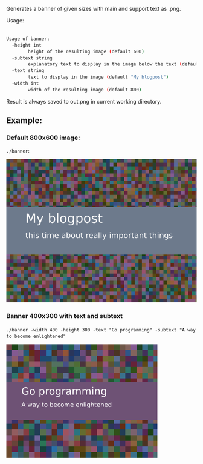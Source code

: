 Generates a banner of given sizes with main and support text as .png. 

Usage:
```bash

Usage of banner:
  -height int
    	height of the resulting image (default 600)
  -subtext string
    	explanatory text to display in the image below the text (default "this time about really important things")
  -text string
    	text to display in the image (default "My blogpost")
  -width int
    	width of the resulting image (default 800)
```

Result is always saved to out.png in current working directory.

## Example:

### Default 800x600 image:
`./banner`:

![default](img/default.png)

### Banner 400x300 with text and subtext
`./banner -width 400 -height 300 -text "Go programming" -subtext "A way to become enlightened"`

![small quote](img/small.png)
